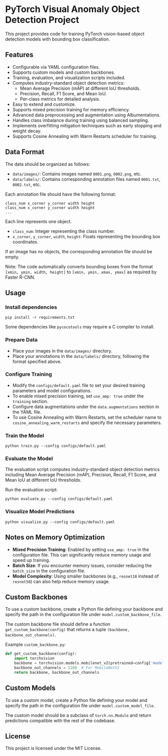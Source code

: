 # PyTorch Visual Anomaly Object Detection Project

This project provides code for training PyTorch vision-based object detection models with bounding box classification.

Features
--------

- Configurable via YAML configuration files.
- Supports custom models and custom backbones.
- Training, evaluation, and visualization scripts included.
- Computes industry-standard object detection metrics:
  - Mean Average Precision (mAP) at different IoU thresholds.
  - Precision, Recall, F1 Score, and Mean IoU.
  - Per-class metrics for detailed analysis.
- Easy to extend and customize.
- Supports mixed precision training for memory efficiency.
- Advanced data preprocessing and augmentation using Albumentations.
- Handles class imbalance during training using balanced sampling.
- Implements overfitting mitigation techniques such as early stopping
  and weight decay.
- Supports Cosine Annealing with Warm Restarts scheduler for training.

Data Format
-----------

The data should be organized as follows:

- `data/images/`: Contains images named `0001.png`, `0002.png`, etc.
- `data/labels/`: Contains corresponding annotation files named
  `0001.txt`, `0002.txt`, etc.

Each annotation file should have the following format:

```
class_num x_corner y_corner width height 
class_num x_corner y_corner width height 
...
```

Each line represents one object.

- `class_num`: Integer representing the class number.
- `x_corner`, `y_corner`, `width`, `height`: Floats representing the
  bounding box coordinates.

If an image has no objects, the corresponding annotation file should be
empty.

Note: The code automatically converts bounding boxes from the format
`[xmin, ymin, width, height]` to `[xmin, ymin, xmax, ymax]` as required
by Faster R-CNN.

Usage
-----

### Install dependencies

```pip install -r requirements.txt```

Some dependencies like `pycocotools` may require a C compiler to
install.

### Prepare Data

- Place your images in the `data/images/` directory.
- Place your annotations in the `data/labels/` directory, following the
  format specified above.

### Configure Training

- Modify the `configs/default.yaml` file to set your desired training
  parameters and model configurations.
- To enable mixed precision training, set `use_amp: true` under the
  `training` section.
- Configure data augmentations under the `data.augmentations` section
  in the YAML file.
- To use Cosine Annealing with Warm Restarts, set the scheduler name to
  `cosine_annealing_warm_restarts` and specify the necessary parameters.

### Train the Model

```python train.py --config configs/default.yaml```

### Evaluate the Model

The evaluation script computes industry-standard object detection metrics including Mean Average Precision (mAP), Precision, Recall, F1 Score, and Mean IoU at different IoU thresholds.

Run the evaluation script:

```python evaluate.py --config configs/default.yaml```

### Visualize Model Predictions

```python visualize.py --config configs/default.yaml```

## Notes on Memory Optimization

- **Mixed Precision Training**: Enabled by setting `use_amp: true` in the configuration file. This can significantly reduce memory usage and speed up training.
- **Batch Size**: If you encounter memory issues, consider reducing the `batch_size` in the configuration file.
- **Model Complexity**: Using smaller backbones (e.g., `resnet18` instead of `resnet50`) can also help reduce memory usage.

## Custom Backbones

To use a custom backbone, create a Python file defining your backbone and specify the path in the configuration file under `model.custom_backbone_file`.

The custom backbone file should define a function `get_custom_backbone(config)` that returns a tuple `(backbone, backbone_out_channels)`.

Example `custom_backbone.py`:

```python
def get_custom_backbone(config):
    import torchvision
    backbone = torchvision.models.mobilenet_v2(pretrained=config['model']['pretrained']).features
    backbone_out_channels = 1280  # For MobileNetV2
    return backbone, backbone_out_channels
```

## Custom Models

To use a custom model, create a Python file defining your model and specify the path in the configuration file under `model.custom_model_file`.

The custom model should be a subclass of `torch.nn.Module` and return predictions compatible with the rest of the codebase.

## License

This project is licensed under the MIT License.